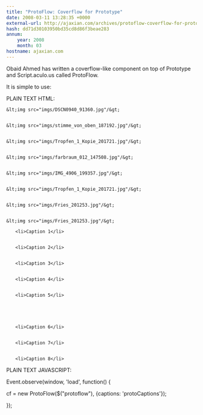 ```yaml
---
title: "ProtoFlow: Coverflow for Prototype"
date: 2008-03-11 13:28:35 +0000
external-url: http://ajaxian.com/archives/protoflow-coverflow-for-prototype
hash: dd71d30103950bd35cd8d86f3beae283
annum:
    year: 2008
    month: 03
hostname: ajaxian.com
---
```


Obaid Ahmed has written a coverflow-like component on top of Prototype and Script.aculo.us called ProtoFlow.

It is simple to use:

PLAIN TEXT
HTML:







<div id="protoflow">


    &lt;img src="imgs/DSCN0940_91360.jpg"/&gt;


    &lt;img src="imgs/stimme_von_oben_187192.jpg"/&gt;


    &lt;img src="imgs/Tropfen_1_Kopie_201721.jpg"/&gt;


    &lt;img src="imgs/farbraum_012_147508.jpg"/&gt;


    &lt;img src="imgs/IMG_4906_199357.jpg"/&gt;


    &lt;img src="imgs/Tropfen_1_Kopie_201721.jpg"/&gt;


    &lt;img src="imgs/Fries_201253.jpg"/&gt;


    &lt;img src="imgs/Fries_201253.jpg"/&gt;


</div>





<ul id="protoCaptions" class="protoCaptions">


    <li>Caption 1</li>


    <li>Caption 2</li>


    <li>Caption 3</li>


    <li>Caption 4</li>


    <li>Caption 5</li>





    <li>Caption 6</li>


    <li>Caption 7</li>


    <li>Caption 8</li>


</ul>








PLAIN TEXT
JAVASCRIPT:







Event.observe(window, 'load', function() { 


 cf = new ProtoFlow($("protoflow"), {captions: 'protoCaptions'});


});
